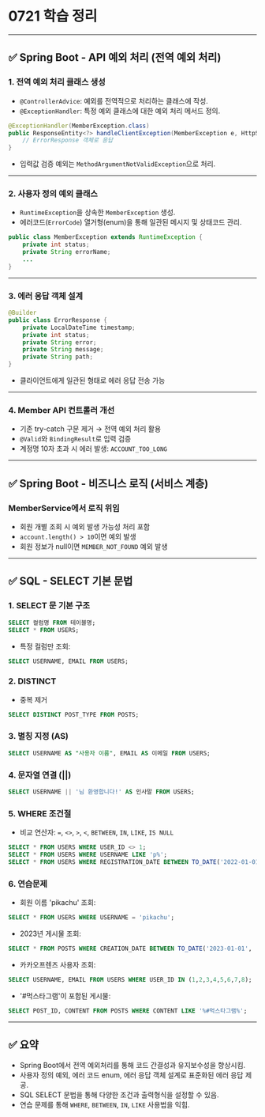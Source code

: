 # 0721 학습 정리

---

## ✅ Spring Boot - API 예외 처리 (전역 예외 처리)

### 1. 전역 예외 처리 클래스 생성

* `@ControllerAdvice`: 예외를 전역적으로 처리하는 클래스에 작성.
* `@ExceptionHandler`: 특정 예외 클래스에 대한 예외 처리 메서드 정의.

```java
@ExceptionHandler(MemberException.class)
public ResponseEntity<?> handleClientException(MemberException e, HttpServletRequest request) {
    // ErrorResponse 객체로 응답
}
```

* 입력값 검증 예외는 `MethodArgumentNotValidException`으로 처리.

---

### 2. 사용자 정의 예외 클래스

* `RuntimeException`을 상속한 `MemberException` 생성.
* 에러코드(`ErrorCode`) 열거형(enum)을 통해 일관된 메시지 및 상태코드 관리.

```java
public class MemberException extends RuntimeException {
    private int status;
    private String errorName;
    ...
}
```

---

### 3. 에러 응답 객체 설계

```java
@Builder
public class ErrorResponse {
    private LocalDateTime timestamp;
    private int status;
    private String error;
    private String message;
    private String path;
}
```

* 클라이언트에게 일관된 형태로 에러 응답 전송 가능

---

### 4. Member API 컨트롤러 개선

* 기존 try-catch 구문 제거 → 전역 예외 처리 활용
* `@Valid`와 `BindingResult`로 입력 검증
* 계정명 10자 초과 시 에러 발생: `ACCOUNT_TOO_LONG`

---

## ✅ Spring Boot - 비즈니스 로직 (서비스 계층)

### MemberService에서 로직 위임

* 회원 개별 조회 시 예외 발생 가능성 처리 포함
* `account.length() > 10`이면 예외 발생
* 회원 정보가 null이면 `MEMBER_NOT_FOUND` 예외 발생

---

## ✅ SQL - SELECT 기본 문법

### 1. SELECT 문 기본 구조

```sql
SELECT 컬럼명 FROM 테이블명;
SELECT * FROM USERS;
```

* 특정 컬럼만 조회:

```sql
SELECT USERNAME, EMAIL FROM USERS;
```

### 2. DISTINCT

* 중복 제거

```sql
SELECT DISTINCT POST_TYPE FROM POSTS;
```

### 3. 별칭 지정 (AS)

```sql
SELECT USERNAME AS "사용자 이름", EMAIL AS 이메일 FROM USERS;
```

### 4. 문자열 연결 (||)

```sql
SELECT USERNAME || '님 환영합니다!' AS 인사말 FROM USERS;
```

### 5. WHERE 조건절

* 비교 연산자: `=`, `<>`, `>`, `<`, `BETWEEN`, `IN`, `LIKE`, `IS NULL`

```sql
SELECT * FROM USERS WHERE USER_ID <> 1;
SELECT * FROM USERS WHERE USERNAME LIKE 'p%';
SELECT * FROM USERS WHERE REGISTRATION_DATE BETWEEN TO_DATE('2022-01-01', 'YYYY-MM-DD') AND TO_DATE('2022-12-31', 'YYYY-MM-DD');
```

### 6. 연습문제

* 회원 이름 'pikachu' 조회:

```sql
SELECT * FROM USERS WHERE USERNAME = 'pikachu';
```

* 2023년 게시물 조회:

```sql
SELECT * FROM POSTS WHERE CREATION_DATE BETWEEN TO_DATE('2023-01-01', 'YYYY-MM-DD') AND TO_DATE('2023-12-31', 'YYYY-MM-DD');
```

* 카카오프렌즈 사용자 조회:

```sql
SELECT USERNAME, EMAIL FROM USERS WHERE USER_ID IN (1,2,3,4,5,6,7,8);
```

* '#먹스타그램'이 포함된 게시물:

```sql
SELECT POST_ID, CONTENT FROM POSTS WHERE CONTENT LIKE '%#먹스타그램%';
```

---

## ✅ 요약

* Spring Boot에서 전역 예외처리를 통해 코드 간결성과 유지보수성을 향상시킴.
* 사용자 정의 예외, 에러 코드 enum, 에러 응답 객체 설계로 표준화된 에러 응답 제공.
* SQL SELECT 문법을 통해 다양한 조건과 출력형식을 설정할 수 있음.
* 연습 문제를 통해 `WHERE`, `BETWEEN`, `IN`, `LIKE` 사용법을 익힘.
